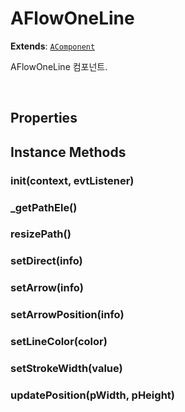 # AFlowOneLine
**Extends**: [`AComponent`](./AComponent.md)

AFlowOneLine 컴포넌트.

<br/>

## Properties



## Instance Methods

 

### init(context, evtListener)
 
### _getPathEle()
 
### resizePath()
 
### setDirect(info)
 
### setArrow(info)
 
### setArrowPosition(info)
 
### setLineColor(color)
 
### setStrokeWidth(value)
 
### updatePosition(pWidth, pHeight) 